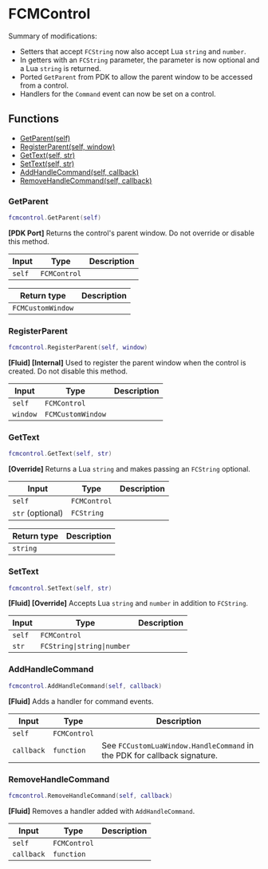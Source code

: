 # FCMControl

Summary of modifications:
- Setters that accept `FCString` now also accept Lua `string` and `number`.
- In getters with an `FCString` parameter, the parameter is now optional and a Lua `string` is returned. 
- Ported `GetParent` from PDK to allow the parent window to be accessed from a control.
- Handlers for the `Command` event can now be set on a control.

## Functions

- [GetParent(self)](#getparent)
- [RegisterParent(self, window)](#registerparent)
- [GetText(self, str)](#gettext)
- [SetText(self, str)](#settext)
- [AddHandleCommand(self, callback)](#addhandlecommand)
- [RemoveHandleCommand(self, callback)](#removehandlecommand)

### GetParent

```lua
fcmcontrol.GetParent(self)
```

**[PDK Port]**
Returns the control's parent window.
Do not override or disable this method.

| Input | Type | Description |
| ----- | ---- | ----------- |
| `self` | `FCMControl` |  |

| Return type | Description |
| ----------- | ----------- |
| `FCMCustomWindow` |  |

### RegisterParent

```lua
fcmcontrol.RegisterParent(self, window)
```

**[Fluid] [Internal]**
Used to register the parent window when the control is created.
Do not disable this method.

| Input | Type | Description |
| ----- | ---- | ----------- |
| `self` | `FCMControl` |  |
| `window` | `FCMCustomWindow` |  |

### GetText

```lua
fcmcontrol.GetText(self, str)
```

**[Override]**
Returns a Lua `string` and makes passing an `FCString` optional.

| Input | Type | Description |
| ----- | ---- | ----------- |
| `self` | `FCMControl` |  |
| `str` (optional) | `FCString` |  |

| Return type | Description |
| ----------- | ----------- |
| `string` |  |

### SetText

```lua
fcmcontrol.SetText(self, str)
```

**[Fluid] [Override]**
Accepts Lua `string` and `number` in addition to `FCString`.

| Input | Type | Description |
| ----- | ---- | ----------- |
| `self` | `FCMControl` |  |
| `str` | `FCString\|string\|number` |  |

### AddHandleCommand

```lua
fcmcontrol.AddHandleCommand(self, callback)
```

**[Fluid]**
Adds a handler for command events.

| Input | Type | Description |
| ----- | ---- | ----------- |
| `self` | `FCMControl` |  |
| `callback` | `function` | See `FCCustomLuaWindow.HandleCommand` in the PDK for callback signature. |

### RemoveHandleCommand

```lua
fcmcontrol.RemoveHandleCommand(self, callback)
```

**[Fluid]**
Removes a handler added with `AddHandleCommand`.

| Input | Type | Description |
| ----- | ---- | ----------- |
| `self` | `FCMControl` |  |
| `callback` | `function` |  |
